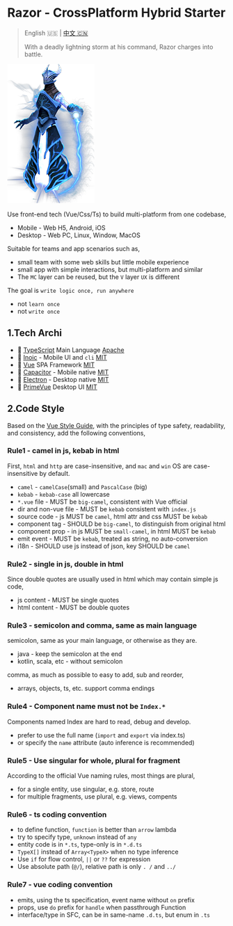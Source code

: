 ﻿# Razor - CrossPlatform Hybrid Starter

> English 🇺🇸 | [中文 🇨🇳](readme-zh.md)
>
> With a deadly lightning storm at his command, Razor charges into battle.

![razor](./razor.png)

Use front-end tech (Vue/Css/Ts) to build multi-platform from one codebase,

* Mobile - Web H5, Android, iOS
* Desktop - Web PC, Linux, Window, MacOS

Suitable for teams and app scenarios such as,

* small team with some web skills but little mobile experience
* small app with simple interactions, but multi-platform and similar
* The `MC` layer can be reused, but the `V` layer `UX` is different

The goal is `write logic once, run anywhere`

* not `learn once`
* not `write once`

## 1.Tech Archi

* 💎 [TypeScript](https://www.typescriptlang.org) Main Language [Apache]
* 🚀 [Inoic](https://ionicframework.com) - Mobile UI and `cli` [MIT]
* 🚀 [Vue](https://vuejs.org) SPA Framework [MIT]
* 🧩 [Capacitor](https://capacitorjs.com) - Mobile native [MIT]
* 🧩 [Electron](https://capacitor-community.github.io/electron) - Desktop native [MIT]
* 💄 [PrimeVue](https://primevue.org) Desktop UI [MIT]

[MIT]: https://opensource.org/licenses/MIT
[Apache]: https://www.apache.org/licenses/LICENSE-2.0.html

## 2.Code Style

Based on the [Vue Style Guide](https://vuejs.org/style-guide/), with the principles of
type safety, readability, and consistency, add the following conventions,

### Rule1 - camel in js, kebab in html

First, `html` and `http` are case-insensitive, and `mac` and `win` OS are case-insensitive by default.

* `camel` - `camelCase`(small) and `PascalCase` (big)
* `kebab` - `kebab-case` all lowercase
* `*.vue` file - MUST be `big-camel`, consistent with Vue official
* dir and non-vue file - MUST be `kebab` consistent with `index.js`
* source code - js MUST be `camel`, html attr and css MUST be `kebab`
* component tag - SHOULD be `big-camel`, to distinguish from original html
* component prop - in js MUST be `small-camel`, in html MUST be `kebab`
* emit event - MUST be `kebab`, treated as string, no auto-conversion
* i18n - SHOULD use js instead of json, key SHOULD be `camel`

### Rule2 - single in js, double in html

Since double quotes are usually used in html which may contain simple js code,

* js content - MUST be single quotes
* html content - MUST be double quotes

### Rule3 - semicolon and comma, same as main language

semicolon, same as your main language, or otherwise as they are.

* java - keep the semicolon at the end
* kotlin, scala, etc - without semicolon

comma, as much as possible to easy to add, sub and reorder,

* arrays, objects, ts, etc. support comma endings

### Rule4 - Component name must not be `Index.*`

Components named Index are hard to read, debug and develop.

* prefer to use the full name (`import` and `export` via index.ts)
* or specify the `name` attribute (auto inference is recommended)

### Rule5 - Use singular for whole, plural for fragment

According to the official Vue naming rules, most things are plural,

* for a single entity, use singular, e.g. store, route
* for multiple fragments, use plural, e.g. views, compents

### Rule6 - ts coding convention

* to define function, `function` is better than `arrow` lambda
* try to specify type, `unknown` instead of `any`
* entity code is in `*.ts`, type-only is in `*.d.ts`
* `TypeX[]` instead of `Array<TypeX>` when no type inference
* Use `if` for flow control, `||` or `??` for expression
* Use absolute path (`@/`), relative path is only `. /` and `../`

### Rule7 - vue coding convention

* emits, using the ts specification, event name without `on` prefix
* props, use `do` prefix for `handle` when passthrough Function
* interface/type in SFC, can be in same-name `.d.ts`, but enum in `.ts`
